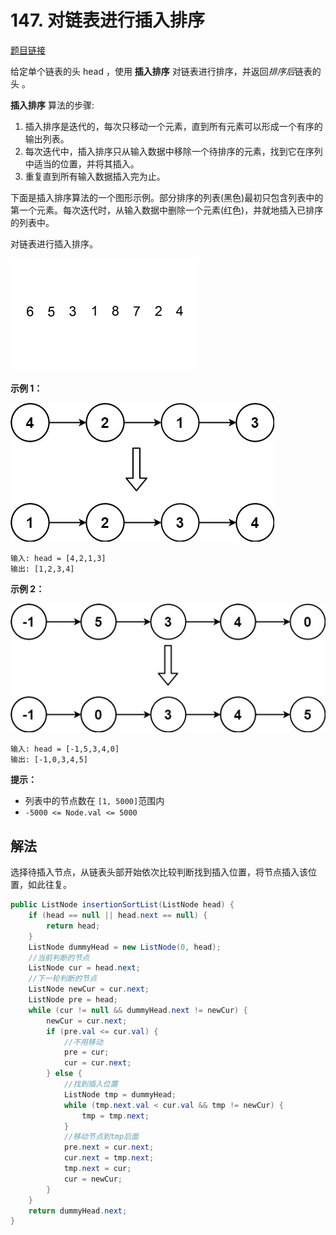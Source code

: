 # 147. 对链表进行插入排序

[题目链接](https://leetcode.cn/problems/insertion-sort-list/)

给定单个链表的头 head ，使用 **插入排序** 对链表进行排序，并返回*排序后*链表的头 。

**插入排序** 算法的步骤:

1. 插入排序是迭代的，每次只移动一个元素，直到所有元素可以形成一个有序的输出列表。
2. 每次迭代中，插入排序只从输入数据中移除一个待排序的元素，找到它在序列中适当的位置，并将其插入。
3. 重复直到所有输入数据插入完为止。

下面是插入排序算法的一个图形示例。部分排序的列表(黑色)最初只包含列表中的第一个元素。每次迭代时，从输入数据中删除一个元素(红色)，并就地插入已排序的列表中。

对链表进行插入排序。

![147-1](images/147-1.gif)

**示例 1：**

![147-2](images/147-2.jpg)

```
输入: head = [4,2,1,3]
输出: [1,2,3,4]
```

**示例 2：**

![147-3](images/147-3.jpg)

```
输入: head = [-1,5,3,4,0]
输出: [-1,0,3,4,5]
```

**提示：**

- 列表中的节点数在 `[1, 5000]`范围内
- `-5000 <= Node.val <= 5000`

## 解法

选择待插入节点，从链表头部开始依次比较判断找到插入位置，将节点插入该位置，如此往复。

```java
public ListNode insertionSortList(ListNode head) {
    if (head == null || head.next == null) {
        return head;
    }
    ListNode dummyHead = new ListNode(0, head);
    //当前判断的节点
    ListNode cur = head.next;
    //下一轮判断的节点
    ListNode newCur = cur.next;
    ListNode pre = head;
    while (cur != null && dummyHead.next != newCur) {
        newCur = cur.next;
        if (pre.val <= cur.val) {
            //不用移动
            pre = cur;
            cur = cur.next;
        } else {
            //找到插入位置
            ListNode tmp = dummyHead;
            while (tmp.next.val < cur.val && tmp != newCur) {
                tmp = tmp.next;
            }
            //移动节点到tmp后面
            pre.next = cur.next;
            cur.next = tmp.next;
            tmp.next = cur;
            cur = newCur;
        }
    }
    return dummyHead.next;
}
```

